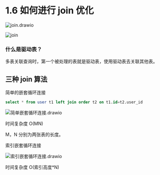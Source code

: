 # 1.6 如何进行 join 优化

![join.drawio](https://csnotes.oss-cn-beijing.aliyuncs.com/photos/join.drawio.png)

![join](https://csnotes.oss-cn-beijing.aliyuncs.com/photos/join.jpeg)

### 什么是驱动表？

多表关联查询时，第一个被处理的表就是驱动表，使用驱动表去关联其他表。

## 三种 join 算法

简单的嵌套循环连接

```sql
select * from user t1 left join order t2 on t1.id=t2.user_id
```

![简单嵌套循环连接.drawio](https://csnotes.oss-cn-beijing.aliyuncs.com/photos/%E7%AE%80%E5%8D%95%E5%B5%8C%E5%A5%97%E5%BE%AA%E7%8E%AF%E8%BF%9E%E6%8E%A5.drawio.png)



时间复杂度 O(MN)

M，N 分别为两张表的长度。

索引嵌套循环连接

![索引嵌套循环连接.drawio](https://csnotes.oss-cn-beijing.aliyuncs.com/photos/%E7%B4%A2%E5%BC%95%E5%B5%8C%E5%A5%97%E5%BE%AA%E7%8E%AF%E8%BF%9E%E6%8E%A5.drawio.png)

时间复杂度 O(索引高度*N)

